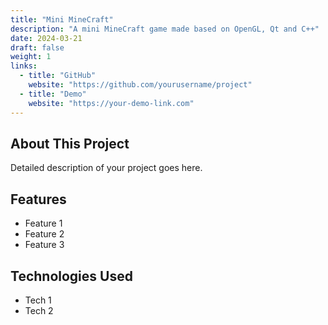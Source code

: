 ```yaml
---
title: "Mini MineCraft"
description: "A mini MineCraft game made based on OpenGL, Qt and C++"
date: 2024-03-21
draft: false
weight: 1
links:
  - title: "GitHub"
    website: "https://github.com/yourusername/project"
  - title: "Demo"
    website: "https://your-demo-link.com"
---
```


## About This Project
Detailed description of your project goes here.

## Features
- Feature 1
- Feature 2
- Feature 3

## Technologies Used
- Tech 1
- Tech 2